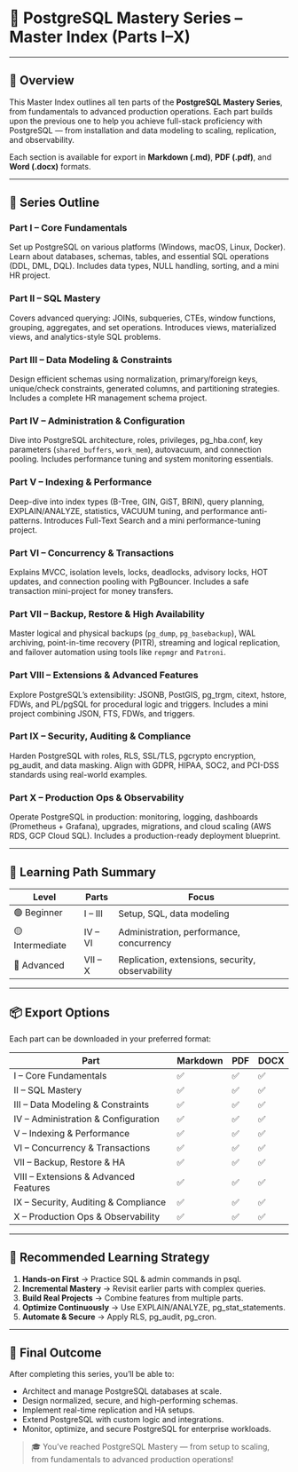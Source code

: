 # 🐘 PostgreSQL Mastery Series – Master Index (Parts I–X)

---

## 📘 Overview

This Master Index outlines all ten parts of the **PostgreSQL Mastery Series**, from fundamentals to advanced production operations. Each part builds upon the previous one to help you achieve full-stack proficiency with PostgreSQL — from installation and data modeling to scaling, replication, and observability.

Each section is available for export in **Markdown (.md)**, **PDF (.pdf)**, and **Word (.docx)** formats.

---

## 🧩 Series Outline

### **Part I – Core Fundamentals**

Set up PostgreSQL on various platforms (Windows, macOS, Linux, Docker). Learn about databases, schemas, tables, and essential SQL operations (DDL, DML, DQL). Includes data types, NULL handling, sorting, and a mini HR project.

### **Part II – SQL Mastery**

Covers advanced querying: JOINs, subqueries, CTEs, window functions, grouping, aggregates, and set operations. Introduces views, materialized views, and analytics-style SQL problems.

### **Part III – Data Modeling & Constraints**

Design efficient schemas using normalization, primary/foreign keys, unique/check constraints, generated columns, and partitioning strategies. Includes a complete HR management schema project.

### **Part IV – Administration & Configuration**

Dive into PostgreSQL architecture, roles, privileges, pg_hba.conf, key parameters (`shared_buffers`, `work_mem`), autovacuum, and connection pooling. Includes performance tuning and system monitoring essentials.

### **Part V – Indexing & Performance**

Deep-dive into index types (B-Tree, GIN, GiST, BRIN), query planning, EXPLAIN/ANALYZE, statistics, VACUUM tuning, and performance anti-patterns. Introduces Full-Text Search and a mini performance-tuning project.

### **Part VI – Concurrency & Transactions**

Explains MVCC, isolation levels, locks, deadlocks, advisory locks, HOT updates, and connection pooling with PgBouncer. Includes a safe transaction mini-project for money transfers.

### **Part VII – Backup, Restore & High Availability**

Master logical and physical backups (`pg_dump`, `pg_basebackup`), WAL archiving, point-in-time recovery (PITR), streaming and logical replication, and failover automation using tools like `repmgr` and `Patroni`.

### **Part VIII – Extensions & Advanced Features**

Explore PostgreSQL’s extensibility: JSONB, PostGIS, pg_trgm, citext, hstore, FDWs, and PL/pgSQL for procedural logic and triggers. Includes a mini project combining JSON, FTS, FDWs, and triggers.

### **Part IX – Security, Auditing & Compliance**

Harden PostgreSQL with roles, RLS, SSL/TLS, pgcrypto encryption, pg_audit, and data masking. Align with GDPR, HIPAA, SOC2, and PCI-DSS standards using real-world examples.

### **Part X – Production Ops & Observability**

Operate PostgreSQL in production: monitoring, logging, dashboards (Prometheus + Grafana), upgrades, migrations, and cloud scaling (AWS RDS, GCP Cloud SQL). Includes a production-ready deployment blueprint.

---

## 🧭 Learning Path Summary

| Level           | Parts   | Focus                                            |
| --------------- | ------- | ------------------------------------------------ |
| 🟢 Beginner     | I – III | Setup, SQL, data modeling                        |
| 🟡 Intermediate | IV – VI | Administration, performance, concurrency         |
| 🔵 Advanced     | VII – X | Replication, extensions, security, observability |

---

## 📦 Export Options

Each part can be downloaded in your preferred format:

| Part                                  | Markdown | PDF | DOCX |
| ------------------------------------- | -------- | --- | ---- |
| I – Core Fundamentals                 | ✅        | ✅   | ✅    |
| II – SQL Mastery                      | ✅        | ✅   | ✅    |
| III – Data Modeling & Constraints     | ✅        | ✅   | ✅    |
| IV – Administration & Configuration   | ✅        | ✅   | ✅    |
| V – Indexing & Performance            | ✅        | ✅   | ✅    |
| VI – Concurrency & Transactions       | ✅        | ✅   | ✅    |
| VII – Backup, Restore & HA            | ✅        | ✅   | ✅    |
| VIII – Extensions & Advanced Features | ✅        | ✅   | ✅    |
| IX – Security, Auditing & Compliance  | ✅        | ✅   | ✅    |
| X – Production Ops & Observability    | ✅        | ✅   | ✅    |

---

## 🧠 Recommended Learning Strategy

1. **Hands-on First** → Practice SQL & admin commands in psql.
2. **Incremental Mastery** → Revisit earlier parts with complex queries.
3. **Build Real Projects** → Combine features from multiple parts.
4. **Optimize Continuously** → Use EXPLAIN/ANALYZE, pg_stat_statements.
5. **Automate & Secure** → Apply RLS, pg_audit, pg_cron.

---

## 🏁 Final Outcome

After completing this series, you’ll be able to:

* Architect and manage PostgreSQL databases at scale.
* Design normalized, secure, and high-performing schemas.
* Implement real-time replication and HA setups.
* Extend PostgreSQL with custom logic and integrations.
* Monitor, optimize, and secure PostgreSQL for enterprise workloads.

> 🎓 You’ve reached PostgreSQL Mastery — from setup to scaling, from fundamentals to advanced production operations!
